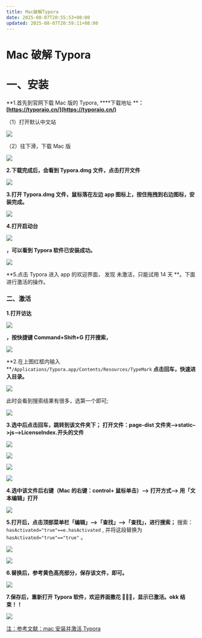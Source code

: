 ```yaml
---
title: Mac破解Typora
date: 2025-08-07T20:55:53+08:00
updated: 2025-08-07T20:59:11+08:00
---
```


# Mac 破解 Typora

# 一、安装

**1.首先到官网下载 Mac 版的 Typora, ****下载地址 ****：[https://typoraio.cn/](https://typoraio.cn/)**

（1）打开默认中文站

![](./img/VN2cbnOktobUwBxvwi7c3Y0rn2c.png)

（2）往下滑，下载 Mac 版

![](./img/PnkOb3eUloxkN3xLY2ZcGKlMnFf.png)

**2.下载完成后，会看到 Typora.dmg 文件，点击打开文件**

![](./img/VKetbCPoYo3Z4OxJgODcuqxdnae.png)

**3.打开 Typora.dmg 文件，鼠标落在左边 app 图标上，按住拖拽到右边图标，安装完成。**

![](./img/PzcJbz53Do5Bm1xJNmkcshFln1g.png)

**4.打开启动台**

![](./img/K2FLbXYiOoIo8sxV6MdcIZGpnWh.png)

**，可以看到 Typora 软件已安装成功。**

![](./img/PKIDbZeEjoIdfcxRTbTcE6FsnWd.png)

**5.点击 Typora 进入 app 的欢迎界面， 发现 未激活，只能试用 14 天 **。下面进行激活的操作。

### 二、激活

**1.打开访达**

![](./img/Z8NlbMvGJoUhVPxoVQNcJ2gSnnX.png)

**，按快捷键 Command+Shift+G 打开搜索，**

![](./img/OL1ibJ3QvoCJd6xq3TWc3UxDncg.png)

**2.在上图红框内输入 **`/Applications/Typora.app/Contents/Resources/TypeMark`
**点击回车，快速进入目录。**

![](./img/Cty3bSbwGoyz12x68dgcLsNKn5Y.png)

此时会看到搜索结果有很多，选第一个即可;

![](./img/Ffmib36mxor7JFx6N2Tcy1ZmnCd.png)

**3.选中后点击回车，跳转到该文件夹下；**
**打开文件：page-dist 文件夹–>static–>js–>LicenseIndex.开头的文件**

![](./img/Jdt0b9tYdovpqWxwI9PcfN2JnOc.png)

![](./img/KNAKbk9DEoOYUex5JcEc4Of8nhc.png)

![](./img/UsYkb2TH7ooIkOxqIqpcjm2snEd.png)

![](./img/DQzCbJMHWol9QexaE2AcsaPyn1e.png)

**4.选中该文件后右键（Mac 的右键：control+ 鼠标单击）–> 打开方式–> 用「文本编辑」打开**

![](./img/LPnXbIEcdo9O1RxYAMMcLQhUnWd.png)

**5.打开后，点击顶部菜单栏「编辑」–>「查找」–>「查找」，进行搜索；**
搜索： `hasActivated="true"==e.hasActivated` ,
并将这段替换为 `hasActivated="true"=="true"` 。

![](./img/Yqs9bZeGRomT3GxvjIkcnpp5nAf.png)

![](./img/VyzlbFshIobXBOxGOs7cMFUIntf.png)

**6.替换后，参考黄色高亮部分，保存该文件，即可。**

![](./img/MRCtbeM27omJ09xN4a7cjHR3nNe.png)

**7.保存后，重新打开 Typora 软件，欢迎界面撒花 🎉🎉🎉，显示已激活。okk 结束！！**

![](./img/CtMUb9Jklo3FjmxmlJycDPFznqe.png)

[注：参考文献：mac 安装并激活 Typora](https://www.jalen-qian.com/p/mac%E5%AE%89%E8%A3%85%E5%B9%B6%E6%BF%80%E6%B4%BBtypora/)
